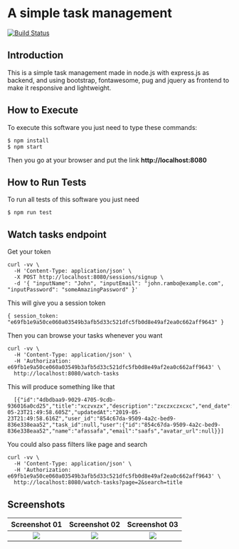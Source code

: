 # A simple task management

[![Build Status](https://travis-ci.org/mulatinho/todo-app.svg?branch=master)](http://travis-ci.org/mulatinho/todo-app)

## Introduction

This is a simple task management made in node.js with express.js as backend, and using bootstrap, fontawesome, pug and jquery as frontend to make it responsive and lightweight.

## How to Execute

To execute this software you just need to type these commands:

    $ npm install
    $ npm start

Then you go at your browser and put the link **http://localhost:8080**

## How to Run Tests

To run all tests of this software you just need

    $ npm run test
    
## Watch tasks endpoint

Get your token

    curl -vv \
      -H 'Content-Type: application/json' \
      -X POST http://localhost:8080/sessions/signup \
      -d '{ "inputName": "John", "inputEmail": "john.rambo@example.com", "inputPassword": "someAmazingPassword" }'

This will give you a session token

    { session_token: "e69fb1e9a50ce060a03549b3afb5d33c521dfc5fb0d8e49af2ea0c662aff9643" }

Then you can browse your tasks whenever you want

    curl -vv \
      -H 'Content-Type: application/json' \
      -H 'Authorization: e69fb1e9a50ce060a03549b3afb5d33c521dfc5fb0d8e49af2ea0c662aff9643' \
      http://localhost:8080/watch-tasks

This will produce something like that

      [{"id":"4dbdbaa9-9029-4705-9cdb-936016a0cd25","title":"xczvxzx","description":"zxczxczxcxc","end_date":null,"tags":"none","active":true,"createdAt":"2019-05-23T21:49:58.605Z","updatedAt":"2019-05-23T21:49:58.616Z","user_id":"854c67da-9509-4a2c-bed9-836e338eaa52","task_id":null,"user":{"id":"854c67da-9509-4a2c-bed9-836e338eaa52","name":"afassafa","email":"saafs","avatar_url":null}}]

You could also pass filters like page and search

    curl -vv \
      -H 'Content-Type: application/json' \
      -H 'Authorization: e69fb1e9a50ce060a03549b3afb5d33c521dfc5fb0d8e49af2ea0c662aff9643' \
      http://localhost:8080/watch-tasks?page=2&search=title

## Screenshots

Screenshot 01 | Screenshot 02 | Screenshot 03
:------------:|:-------------:|:-------------:
![](https://i.imgur.com/O07C4kG.png) | ![](https://i.imgur.com/yFF5acC.png) | ![](https://i.imgur.com/sw1hDOW.png)


